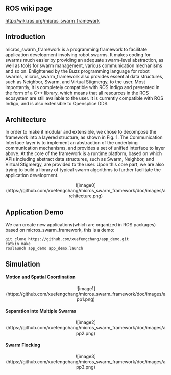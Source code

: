 ## ROS wiki page
http://wiki.ros.org/micros_swarm_framework

## Introduction
micros_swarm_framework is a programming framework to facilitate application development involving robot swarms. It makes coding for swarms much easier by providing an adequate swarm-level abstraction, as well as tools for swarm management, various communication mechanisms and so on. Enlightened by the Buzz programming language for robot swarms, micros_swarm_framework also provides essential data structures, such as Neighbor, Swarm, and Virtual Stigmergy, to the user. Most importantly, it is completely compatible with ROS Indigo and presented in the form of a C++ library, which means that all resources in the ROS ecosystem are still available to the user. It is currently compatible with ROS Indigo, and is also extensible to Opensplice DDS.

## Architecture
In order to make it modular and extensible, we chose to decompose the framework into a layered structure, as shown in Fig. 1. The Communication Interface layer is to implement an abstraction of the underlying communication mechanisms, and provides a set of unified interface to layer above. At the core of the framework is a runtime platform, based on which APIs including abstract data structures, such as Swarm, Neighbor, and Virtual Stigmergy, are provided to the user. Upon this core part, we are also trying to build a library of typical swarm algorithms to further facilitate the application development.

<center>
![image0](https://github.com/xuefengchang/micros_swarm_framework/doc/images/architecture.png)
</center>

## Application Demo
We can create new applications(which are organized in ROS packages) based on micros_swarm_framework, this is a demo:

```
git clone https://github.com/xuefengchang/app_demo.git
catkin_make
roslaunch app_demo app_demo.launch
```

## Simulation
#### Motion and Spatial Coordination
<center>
![image1](https://github.com/xuefengchang/micros_swarm_framework/doc/images/app1.png)
</center>

#### Separation into Multiple Swarms
<center>
![image2](https://github.com/xuefengchang/micros_swarm_framework/doc/images/app2.png)
</center>

#### Swarm Flocking
<center>
![image3](https://github.com/xuefengchang/micros_swarm_framework/doc/images/app3.png)
</center>
